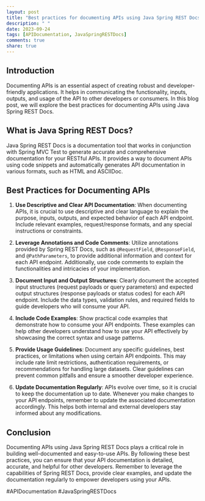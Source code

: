 ```yaml
---
layout: post
title: "Best practices for documenting APIs using Java Spring REST Docs"
description: " "
date: 2023-09-24
tags: [APIDocumentation, JavaSpringRESTDocs]
comments: true
share: true
---
```


## Introduction

Documenting APIs is an essential aspect of creating robust and developer-friendly applications. It helps in communicating the functionality, inputs, outputs, and usage of the API to other developers or consumers. In this blog post, we will explore the best practices for documenting APIs using Java Spring REST Docs.

## What is Java Spring REST Docs?

Java Spring REST Docs is a documentation tool that works in conjunction with Spring MVC Test to generate accurate and comprehensive documentation for your RESTful APIs. It provides a way to document APIs using code snippets and automatically generates API documentation in various formats, such as HTML and ASCIIDoc.

## Best Practices for Documenting APIs

1. **Use Descriptive and Clear API Documentation**: When documenting APIs, it is crucial to use descriptive and clear language to explain the purpose, inputs, outputs, and expected behavior of each API endpoint. Include relevant examples, request/response formats, and any special instructions or constraints.

2. **Leverage Annotations and Code Comments**: Utilize annotations provided by Spring REST Docs, such as `@RequestField`, `@ResponseField`, and `@PathParameters`, to provide additional information and context for each API endpoint. Additionally, use code comments to explain the functionalities and intricacies of your implementation.

3. **Document Input and Output Structures**: Clearly document the accepted input structures (request payloads or query parameters) and expected output structures (response payloads or status codes) for each API endpoint. Include the data types, validation rules, and required fields to guide developers who will consume your API.

4. **Include Code Examples**: Show practical code examples that demonstrate how to consume your API endpoints. These examples can help other developers understand how to use your API effectively by showcasing the correct syntax and usage patterns.

5. **Provide Usage Guidelines**: Document any specific guidelines, best practices, or limitations when using certain API endpoints. This may include rate limit restrictions, authentication requirements, or recommendations for handling large datasets. Clear guidelines can prevent common pitfalls and ensure a smoother developer experience.

6. **Update Documentation Regularly**: APIs evolve over time, so it is crucial to keep the documentation up to date. Whenever you make changes to your API endpoints, remember to update the associated documentation accordingly. This helps both internal and external developers stay informed about any modifications.

## Conclusion

Documenting APIs using Java Spring REST Docs plays a critical role in building well-documented and easy-to-use APIs. By following these best practices, you can ensure that your API documentation is detailed, accurate, and helpful for other developers. Remember to leverage the capabilities of Spring REST Docs, provide clear examples, and update the documentation regularly to empower developers using your APIs.

#APIDocumentation #JavaSpringRESTDocs